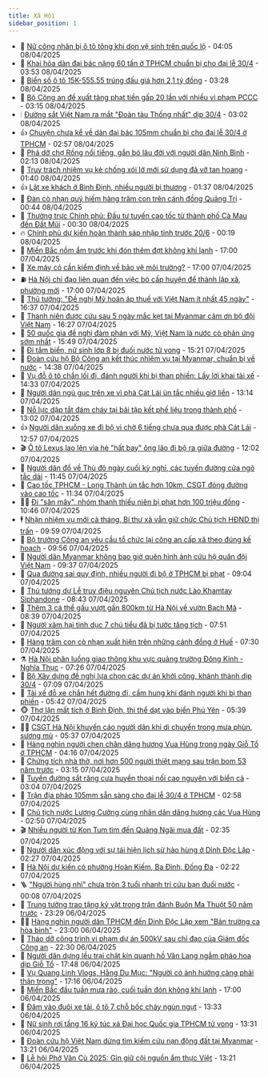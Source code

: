 ```yaml
---
title: Xã Hội
sidebar_position: 1
---
```


<!-- dantri-xa-hoi:START -->
- 🫣 [Nữ công nhân bị ô tô tông khi dọn vệ sinh trên quốc lộ](https://dantri.com.vn/xa-hoi/nu-cong-nhan-bi-o-to-tong-khi-don-ve-sinh-tren-quoc-lo-20250408105315092.htm) - 04:05 08/04/2025
- 💼 [Khai hỏa dàn đại bác nặng 60 tấn ở TPHCM chuẩn bị cho đại lễ 30/4](https://dantri.com.vn/xa-hoi/khai-hoa-dan-dai-bac-nang-60-tan-o-tphcm-chuan-bi-cho-dai-le-304-20250407173940511.htm) - 03:53 08/04/2025
- 🎊 [Biển số ô tô 15K-555.55 trúng đấu giá hơn 2,1 tỷ đồng](https://dantri.com.vn/xa-hoi/bien-so-o-to-15k-55555-trung-dau-gia-hon-21-ty-dong-20250408095717968.htm) - 03:28 08/04/2025
- 🙉 [Bộ Công an đề xuất tăng phạt tiền gấp 20 lần với nhiều vi phạm PCCC](https://dantri.com.vn/xa-hoi/bo-cong-an-de-xuat-tang-phat-tien-gap-20-lan-voi-nhieu-vi-pham-pccc-20250408094013099.htm) - 03:15 08/04/2025
- 🕯 [Đường sắt Việt Nam ra mắt &quot;Đoàn tàu Thống nhất&quot; dịp 30/4](https://dantri.com.vn/xa-hoi/duong-sat-viet-nam-ra-mat-doan-tau-thong-nhat-dip-304-20250408092816039.htm) - 03:02 08/04/2025
- 👍 [Chuyện chưa kể về dàn đại bác 105mm chuẩn bị cho đại lễ 30/4 ở TPHCM](https://dantri.com.vn/xa-hoi/chuyen-chua-ke-ve-dan-dai-bac-105mm-chuan-bi-cho-dai-le-304-o-tphcm-20250407155550669.htm) - 02:57 08/04/2025
- 🤖 [Phá dỡ chợ Rồng nổi tiếng, gắn bó lâu đời với người dân Ninh Bình](https://dantri.com.vn/xa-hoi/pha-do-cho-rong-noi-tieng-gan-bo-lau-doi-voi-nguoi-dan-ninh-binh-20250408084948438.htm) - 02:13 08/04/2025
- 🙉 [Truy trách nhiệm vụ kè chống xói lở mới sử dụng đã vỡ tan hoang](https://dantri.com.vn/xa-hoi/truy-trach-nhiem-vu-ke-chong-xoi-lo-moi-su-dung-da-vo-tan-hoang-20250407173728458.htm) - 01:40 08/04/2025
- 👍 [Lật xe khách ở Bình Định, nhiều người bị thương](https://dantri.com.vn/xa-hoi/lat-xe-khach-o-binh-dinh-nhieu-nguoi-bi-thuong-20250408080900257.htm) - 01:37 08/04/2025
- 🗽 [Đàn cò nhạn quý hiếm hàng trăm con trên cánh đồng Quảng Trị](https://dantri.com.vn/xa-hoi/dan-co-nhan-quy-hiem-hang-tram-con-tren-canh-dong-quang-tri-20250408073720860.htm) - 00:44 08/04/2025
- 🗽 [Thường trực Chính phủ: Đầu tư tuyến cao tốc từ thành phố Cà Mau đến Đất Mũi](https://dantri.com.vn/xa-hoi/thuong-truc-chinh-phu-dau-tu-tuyen-cao-toc-tu-thanh-pho-ca-mau-den-dat-mui-20250408072736048.htm) - 00:30 08/04/2025
- 🔥 [Chính phủ dự kiến hoàn thành sáp nhập tỉnh trước 20/6](https://dantri.com.vn/xa-hoi/chinh-phu-du-kien-hoan-thanh-sap-nhap-tinh-truoc-206-20250408071418755.htm) - 00:19 08/04/2025
- 🦒 [Miền Bắc nồm ẩm trước khi đón thêm đợt không khí lạnh](https://dantri.com.vn/xa-hoi/mien-bac-nom-am-truoc-khi-don-them-dot-khong-khi-lanh-20250407210844237.htm) - 17:00 07/04/2025
- 🧐 [Xe máy có cần kiểm định về bảo vệ môi trường?](https://dantri.com.vn/xa-hoi/xe-may-co-can-kiem-dinh-ve-bao-ve-moi-truong-20250407200703477.htm) - 17:00 07/04/2025
- ⛽️ [Hà Nội chỉ đạo liên quan đến việc bỏ cấp huyện để thành lập xã, phường mới](https://dantri.com.vn/xa-hoi/ha-noi-chi-dao-lien-quan-den-viec-bo-cap-huyen-de-thanh-lap-xa-phuong-moi-20250403123450007.htm) - 17:00 07/04/2025
- 🚀 [Thủ tướng: &quot;Đề nghị Mỹ hoãn áp thuế với Việt Nam ít nhất 45 ngày&quot;](https://dantri.com.vn/xa-hoi/thu-tuong-de-nghi-my-hoan-ap-thue-voi-viet-nam-it-nhat-45-ngay-20250407233241697.htm) - 16:37 07/04/2025
- 🦒 [Thanh niên được cứu sau 5 ngày mắc kẹt tại Myanmar cảm ơn bộ đội Việt Nam](https://dantri.com.vn/xa-hoi/thanh-nien-duoc-cuu-sau-5-ngay-mac-ket-tai-myanmar-cam-on-bo-doi-viet-nam-20250407225508269.htm) - 16:27 07/04/2025
- 🦅 [50 quốc gia đề nghị đàm phán với Mỹ, Việt Nam là nước có phản ứng sớm nhất](https://dantri.com.vn/xa-hoi/50-quoc-gia-de-nghi-dam-phan-voi-my-viet-nam-la-nuoc-co-phan-ung-som-nhat-20250407222643601.htm) - 15:49 07/04/2025
- 🚀 [Đi tắm biển, nữ sinh lớp 8 bị đuối nước tử vong](https://dantri.com.vn/xa-hoi/di-tam-bien-nu-sinh-lop-8-bi-duoi-nuoc-tu-vong-20250407220806161.htm) - 15:21 07/04/2025
- 🦅 [Đoàn cứu hộ Bộ Công an kết thúc nhiệm vụ tại Myanmar, chuẩn bị về nước](https://dantri.com.vn/xa-hoi/doan-cuu-ho-bo-cong-an-ket-thuc-nhiem-vu-tai-myanmar-chuan-bi-ve-nuoc-20250407213137657.htm) - 14:38 07/04/2025
- 🤠 [Vụ đỗ ô tô chắn lối đi, đánh người khi bị than phiền: Lấy lời khai tài xế](https://dantri.com.vn/xa-hoi/vu-do-o-to-chan-loi-di-danh-nguoi-khi-bi-than-phien-lay-loi-khai-tai-xe-20250407201221994.htm) - 14:33 07/04/2025
- 💄 [Người dân ngủ gục trên xe vì phà Cát Lái ùn tắc nhiều giờ liền](https://dantri.com.vn/xa-hoi/nguoi-dan-ngu-guc-tren-xe-vi-pha-cat-lai-un-tac-nhieu-gio-lien-20250407191559029.htm) - 13:14 07/04/2025
- 🥷 [Nỗ lực dập tắt đám cháy tại bãi tập kết phế liệu trong thành phố](https://dantri.com.vn/xa-hoi/no-luc-dap-tat-dam-chay-tai-bai-tap-ket-phe-lieu-trong-thanh-pho-20250407194735096.htm) - 13:02 07/04/2025
- 👍 [Người dân xuống xe đi bộ vì chờ 6 tiếng chưa qua được phà Cát Lái](https://dantri.com.vn/xa-hoi/nguoi-dan-xuong-xe-di-bo-vi-cho-6-tieng-chua-qua-duoc-pha-cat-lai-20250407185614690.htm) - 12:57 07/04/2025
- 🎬 [Ô tô Lexus lao lên vỉa hè &quot;hất bay&quot; ông lão đi bộ ra giữa đường](https://dantri.com.vn/xa-hoi/o-to-lexus-lao-len-via-he-hat-bay-ong-lao-di-bo-ra-giua-duong-20250407185601443.htm) - 12:02 07/04/2025
- 🦒 [Người dân đổ về Thủ đô ngày cuối kỳ nghỉ, các tuyến đường cửa ngõ tắc dài](https://dantri.com.vn/xa-hoi/nguoi-dan-do-ve-thu-do-ngay-cuoi-ky-nghi-cac-tuyen-duong-cua-ngo-tac-dai-20250407182736677.htm) - 11:45 07/04/2025
- 🌊 [Cao tốc TPHCM - Long Thành ùn tắc hơn 10km, CSGT đóng đường vào cao tốc](https://dantri.com.vn/xa-hoi/cao-toc-tphcm-long-thanh-un-tac-hon-10km-csgt-dong-duong-vao-cao-toc-20250407182230112.htm) - 11:34 07/04/2025
- 🧑‍💻 [Đi &quot;săn mây&quot;, nhóm thanh thiếu niên bị phạt hơn 100 triệu đồng](https://dantri.com.vn/xa-hoi/di-san-may-nhom-thanh-thieu-nien-bi-phat-hon-100-trieu-dong-20250407165300476.htm) - 10:46 07/04/2025
- 🕴 [Nhận nhiệm vụ mới cả tháng, Bí thư xã vẫn giữ chức Chủ tịch HĐND thị trấn](https://dantri.com.vn/xa-hoi/nhan-nhiem-vu-moi-ca-thang-bi-thu-xa-van-giu-chuc-chu-tich-hdnd-thi-tran-20250407154131727.htm) - 09:59 07/04/2025
- 🤔 [Bộ trưởng Công an yêu cầu tổ chức lại công an cấp xã theo đúng kế hoạch](https://dantri.com.vn/xa-hoi/bo-truong-cong-an-yeu-cau-to-chuc-lai-cong-an-cap-xa-theo-dung-ke-hoach-20250407163104953.htm) - 09:56 07/04/2025
- 💄 [Người dân Myanmar không bao giờ quên hình ảnh cứu hộ quân đội Việt Nam](https://dantri.com.vn/xa-hoi/nguoi-dan-myanmar-khong-bao-gio-quen-hinh-anh-cuu-ho-quan-doi-viet-nam-20250407162444329.htm) - 09:37 07/04/2025
- 🧠 [Qua đường sai quy định, nhiều người đi bộ ở TPHCM bị phạt](https://dantri.com.vn/xa-hoi/qua-duong-sai-quy-dinh-nhieu-nguoi-di-bo-o-tphcm-bi-phat-20250407155458435.htm) - 09:04 07/04/2025
- 🦣 [Thủ tướng dự Lễ truy điệu nguyên Chủ tịch nước Lào Khamtay Siphandone](https://dantri.com.vn/xa-hoi/thu-tuong-du-le-truy-dieu-nguyen-chu-tich-nuoc-lao-khamtay-siphandone-20250407153810519.htm) - 08:43 07/04/2025
- 💫 [Thêm 3 cá thể gấu vượt gần 800km từ Hà Nội về vườn Bạch Mã](https://dantri.com.vn/xa-hoi/them-3-ca-the-gau-vuot-gan-800km-tu-ha-noi-ve-vuon-bach-ma-20250407150327545.htm) - 08:39 07/04/2025
- 🚀 [Người xâm hại tình dục 7 chú tiểu đã bị tước tăng tịch](https://dantri.com.vn/xa-hoi/nguoi-xam-hai-tinh-duc-7-chu-tieu-da-bi-tuoc-tang-tich-20250407143604310.htm) - 07:51 07/04/2025
- 🤔 [Hàng trăm con cò nhạn xuất hiện trên những cánh đồng ở Huế](https://dantri.com.vn/xa-hoi/hang-tram-con-co-nhan-xuat-hien-tren-nhung-canh-dong-o-hue-20250407141850125.htm) - 07:30 07/04/2025
- ⚗️ [Hà Nội phân luồng giao thông khu vực quảng trường Đông Kinh - Nghĩa Thục](https://dantri.com.vn/xa-hoi/ha-noi-phan-luong-giao-thong-khu-vuc-quang-truong-dong-kinh-nghia-thuc-20250407141746007.htm) - 07:26 07/04/2025
- 🫶 [Bộ Xây dựng đề nghị lựa chọn các dự án khởi công, khánh thành dịp 30/4](https://dantri.com.vn/xa-hoi/bo-xay-dung-de-nghi-lua-chon-cac-du-an-khoi-cong-khanh-thanh-dip-304-20250407135912183.htm) - 07:09 07/04/2025
- 🌮 [Tài xế đỗ xe chắn hết đường đi, cầm hung khí đánh người khi bị than phiền](https://dantri.com.vn/xa-hoi/tai-xe-do-xe-chan-het-duong-di-cam-hung-khi-danh-nguoi-khi-bi-than-phien-20250407121840369.htm) - 05:42 07/04/2025
- 🐵 [Thợ lặn mất tích ở Bình Định, thi thể dạt vào biển Phú Yên](https://dantri.com.vn/xa-hoi/tho-lan-mat-tich-o-binh-dinh-thi-the-dat-vao-bien-phu-yen-20250407115326049.htm) - 05:39 07/04/2025
- 🧑‍🏫 [CSGT Hà Nội khuyến cáo người dân khi di chuyển trong mưa phùn, sương mù](https://dantri.com.vn/xa-hoi/csgt-ha-noi-khuyen-cao-nguoi-dan-khi-di-chuyen-trong-mua-phun-suong-mu-20250407112940328.htm) - 05:37 07/04/2025
- 💫 [Hàng nghìn người chen chân dâng hương Vua Hùng trong ngày Giỗ Tổ ở TPHCM](https://dantri.com.vn/xa-hoi/hang-nghin-nguoi-chen-chan-dang-huong-vua-hung-trong-ngay-gio-to-o-tphcm-20250407105940563.htm) - 04:16 07/04/2025
- 🦩 [Chứng tích nhà thờ, nơi hơn 500 người thiệt mạng sau trận bom 53 năm trước](https://dantri.com.vn/xa-hoi/chung-tich-nha-tho-noi-hon-500-nguoi-thiet-mang-sau-tran-bom-53-nam-truoc-20250402130535088.htm) - 03:15 07/04/2025
- 🦄 [Tuyến đường sắt răng cưa huyền thoại nối cao nguyên với biển cả](https://dantri.com.vn/xa-hoi/tuyen-duong-sat-rang-cua-huyen-thoai-noi-cao-nguyen-voi-bien-ca-20250403110114019.htm) - 03:04 07/04/2025
- 💂 [Trận địa pháo 105mm sẵn sàng cho đại lễ 30/4 ở TPHCM](https://dantri.com.vn/xa-hoi/tran-dia-phao-105mm-san-sang-cho-dai-le-304-o-tphcm-20250407090739652.htm) - 02:58 07/04/2025
- 💄 [Chủ tịch nước Lương Cường cùng nhân dân dâng hương các Vua Hùng](https://dantri.com.vn/xa-hoi/chu-tich-nuoc-luong-cuong-cung-nhan-dan-dang-huong-cac-vua-hung-20250407091238156.htm) - 02:50 07/04/2025
- 🎬 [Nhiều người từ Kon Tum tìm đến Quảng Ngãi mua đất](https://dantri.com.vn/xa-hoi/nhieu-nguoi-tu-kon-tum-tim-den-quang-ngai-mua-dat-20250402114235281.htm) - 02:35 07/04/2025
- 👀 [Người dân xúc động với sự tái hiện lịch sử hào hùng ở Dinh Độc Lập](https://dantri.com.vn/xa-hoi/nguoi-dan-xuc-dong-voi-su-tai-hien-lich-su-hao-hung-o-dinh-doc-lap-20250407024840487.htm) - 02:27 07/04/2025
- 💃 [Hà Nội dự kiến có phường Hoàn Kiếm, Ba Đình, Đống Đa](https://dantri.com.vn/xa-hoi/ha-noi-du-kien-co-phuong-hoan-kiem-ba-dinh-dong-da-20250406114350177.htm) - 02:22 07/04/2025
- 🪜 [&quot;Người hùng nhí&quot; chưa tròn 3 tuổi nhanh trí cứu bạn đuối nước](https://dantri.com.vn/xa-hoi/nguoi-hung-nhi-chua-tron-3-tuoi-nhanh-tri-cuu-ban-duoi-nuoc-20250406223805619.htm) - 00:08 07/04/2025
- 📝 [Trung tướng trao tặng kỷ vật trong trận đánh Buôn Ma Thuột 50 năm trước](https://dantri.com.vn/xa-hoi/trung-tuong-trao-tang-ky-vat-trong-tran-danh-buon-ma-thuot-50-nam-truoc-20250406221824078.htm) - 23:29 06/04/2025
- 🧑‍💻 [Hàng nghìn người dân TPHCM đến Dinh Độc Lập xem &quot;Bản trường ca hòa bình&quot;](https://dantri.com.vn/xa-hoi/hang-nghin-nguoi-dan-tphcm-den-dinh-doc-lap-xem-ban-truong-ca-hoa-binh-20250407000811446.htm) - 23:00 06/04/2025
- 👺 [Tháo dỡ công trình vi phạm dự án 500kV sau chỉ đạo của Giám đốc Công an](https://dantri.com.vn/xa-hoi/thao-do-cong-trinh-vi-pham-du-an-500kv-sau-chi-dao-cua-giam-doc-cong-an-20250406192245595.htm) - 22:30 06/04/2025
- 🌮 [Người dân dựng lều trại chật kín quanh hồ Văn Lang ngắm pháo hoa dịp Giỗ Tổ](https://dantri.com.vn/xa-hoi/nguoi-dan-dung-leu-trai-chat-kin-quanh-ho-van-lang-ngam-phao-hoa-dip-gio-to-20250406225746332.htm) - 17:48 06/04/2025
- 🤭 [Vụ Quang Linh Vlogs, Hằng Du Mục: &quot;Người có ảnh hưởng càng phải thận trọng&quot;](https://dantri.com.vn/xa-hoi/vu-quang-linh-vlogs-hang-du-muc-nguoi-co-anh-huong-cang-phai-than-trong-20250406180159135.htm) - 17:16 06/04/2025
- 💪 [Miền Bắc đầu tuần mưa rào, cuối tuần đón không khí lạnh](https://dantri.com.vn/xa-hoi/mien-bac-dau-tuan-mua-rao-cuoi-tuan-don-khong-khi-lanh-20250406205553322.htm) - 17:00 06/04/2025
- 🧰 [Đâm vào đuôi xe tải, ô tô 7 chỗ bốc cháy ngùn ngụt](https://dantri.com.vn/xa-hoi/dam-vao-duoi-xe-tai-o-to-7-cho-boc-chay-ngun-ngut-20250406202501053.htm) - 13:33 06/04/2025
- 🤡 [Nữ sinh rơi tầng 16 ký túc xá Đại học Quốc gia TPHCM tử vong](https://dantri.com.vn/xa-hoi/nu-sinh-roi-tang-16-ky-tuc-xa-dai-hoc-quoc-gia-tphcm-tu-vong-20250406202144078.htm) - 13:31 06/04/2025
- 🦆 [Đoàn cứu hộ Việt Nam dừng tìm kiếm cứu nạn động đất tại Myanmar](https://dantri.com.vn/xa-hoi/doan-cuu-ho-viet-nam-dung-tim-kiem-cuu-nan-dong-dat-tai-myanmar-20250406201819127.htm) - 13:21 06/04/2025
- 🦍 [Lễ hội Phở Vân Cù 2025: Gìn giữ cội nguồn ẩm thực Việt](https://dantri.com.vn/xa-hoi/le-hoi-pho-van-cu-2025-gin-giu-coi-nguon-am-thuc-viet-20250406202036815.htm) - 13:21 06/04/2025<!-- dantri-xa-hoi:END -->
